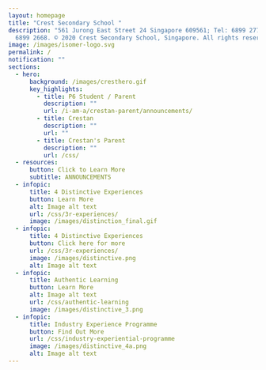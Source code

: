 ```yaml
---
layout: homepage
title: "Crest Secondary School "
description: "561 Jurong East Street 24 Singapore 609561; Tel: 6899 2779; Fax:
  6899 2668. © 2020 Crest Secondary School, Singapore. All rights reserved."
image: /images/isomer-logo.svg
permalink: /
notification: ""
sections:
  - hero:
      background: /images/cresthero.gif
      key_highlights:
        - title: P6 Student / Parent
          description: ""
          url: /i-am-a/crestan-parent/announcements/
        - title: Crestan
          description: ""
          url: ""
        - title: Crestan's Parent
          description: ""
          url: /css/
  - resources:
      button: Click to Learn More
      subtitle: ANNOUNCEMENTS
  - infopic:
      title: 4 Distinctive Experiences
      button: Learn More
      alt: Image alt text
      url: /css/3r-experiences/
      image: /images/distinction_final.gif
  - infopic:
      title: 4 Distinctive Experiences
      button: Click here for more
      url: /css/3r-experiences/
      image: /images/distinctive.png
      alt: Image alt text
  - infopic:
      title: Authentic Learning
      button: Learn More
      alt: Image alt text
      url: /css/authentic-learning
      image: /images/distinctive_3.png
  - infopic:
      title: Industry Experience Programme
      button: Find Out More
      url: /css/industry-experiential-programme
      image: /images/distinctive_4a.png
      alt: Image alt text
---
```


